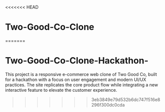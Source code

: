 <<<<<<< HEAD
# Two-Good-Co-Clone
=======
# Two-Good-Co-Clone-Hackathon-
This project is a responsive e-commerce web clone of Two Good Co, built for a hackathon with a focus on user engagement and modern UI/UX practices. The site replicates the core product flow while integrating a new interactive feature to elevate the customer experience.
>>>>>>> 3eb3849e79d532b6dc747f516e8296f300dc0cda
